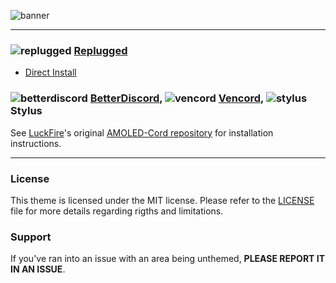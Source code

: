 ![banner](https://discord-extensions.github.io/assets/banners/amoled-cord.png)

---

### ![replugged](https://discord-extensions.github.io/assets/icons/replugged.png) **[Replugged](https://replugged.dev)**

-   [Direct Install](https://replugged.dev/install?identifier=dev.LuckFire.AMOLEDCord)

### ![betterdiscord](https://discord-extensions.github.io/assets/icons/betterdiscord.png) **[BetterDiscord](https://betterdiscord.app)**, ![vencord](https://discord-extensions.github.io/assets/icons/vencord.gif) **[Vencord](https://github.com/Vendicated/Vencord)**, ![stylus](https://discord-extensions.github.io/assets/icons/stylus.png) **Stylus**

See [LuckFire](https://github.com/LuckFire)'s original
[AMOLED-Cord repository](https://github.com/LuckFire/amoled-cord) for installation instructions.

---

### License

This theme is licensed under the MIT license. Please refer to the
[LICENSE](https://github.com/LuckFire/amoled-cord/blob/main/LICENSE) file for more details regarding
rigths and limitations.

### Support

If you've ran into an issue with an area being unthemed, **PLEASE REPORT IT IN AN ISSUE**.
